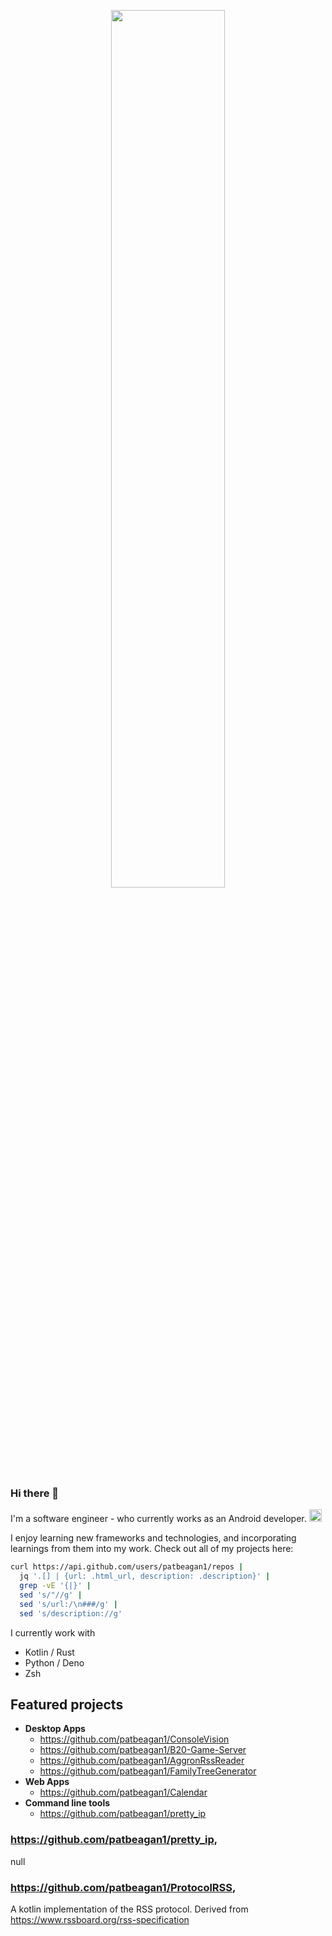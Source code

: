 <p align="center">
<img width=60% src="https://user-images.githubusercontent.com/10187351/153775546-556224c7-e4ee-470d-9073-11c310021ac4.png" />
</p>

### Hi there 👋

I'm a software engineer - who currently works as an Android developer. <img src="https://icons.iconarchive.com/icons/cornmanthe3rd/plex-android/72/android-icon.png" height="20" /> 

I enjoy learning new frameworks and technologies, and incorporating learnings from them into my work. Check out all of my projects here: 

<!--- 
vvv Just the urls, as list items
curl https://api.github.com/users/patbeagan1/repos | jq '.[].html_url' | tr '"' ' ' | sed 's/^/-/'
-->
```sh
curl https://api.github.com/users/patbeagan1/repos |
  jq '.[] | {url: .html_url, description: .description}' |
  grep -vE '{|}' |
  sed 's/"//g' |
  sed 's/url:/\n###/g' |
  sed 's/description://g'             
```

I currently work with 
- Kotlin / Rust
- Python / Deno
- Zsh

## Featured projects
- **Desktop Apps**
  - https://github.com/patbeagan1/ConsoleVision
  - https://github.com/patbeagan1/B20-Game-Server
  - https://github.com/patbeagan1/AggronRssReader 
  - https://github.com/patbeagan1/FamilyTreeGenerator
- **Web Apps**
  - https://github.com/patbeagan1/Calendar 
- **Command line tools**
  - https://github.com/patbeagan1/pretty_ip 

### https://github.com/patbeagan1/pretty_ip,
   null
  
### https://github.com/patbeagan1/ProtocolRSS,
   A kotlin implementation of the RSS protocol. Derived from https://www.rssboard.org/rss-specification
